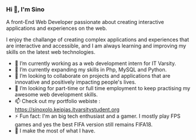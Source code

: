 ### Hi 👋, I'm Sino

A front-End Web Developer passionate about creating interactive applications and experiences on the web.

I enjoy the challange of creating complex applications and experiences that are interactive and accessible, and I am always
learning and improving my skills on the latest web technologies.

- 🔭 I’m currently working as a web development intern for IT Varsity.
- 🌱 I’m currently expanding my skills in Php, MySQL and Python.
- 👯 I’m looking to collaborate on projects and applications that are innovative and positively impacting people's lives.
- 🤔 I’m looking for part-time or full time employment to keep practising my awesome web development skills.
- 📫 Check out my portfolio webiste : https://sinoxolo.keipjas.itvarsitystudent.org
- ⚡ Fun fact: I'm an big tech enthusiast and a gamer. I mostly play FPS games and yes the best FIFA version still remains FIFA18.
- 💬 I make the most of what I have.



